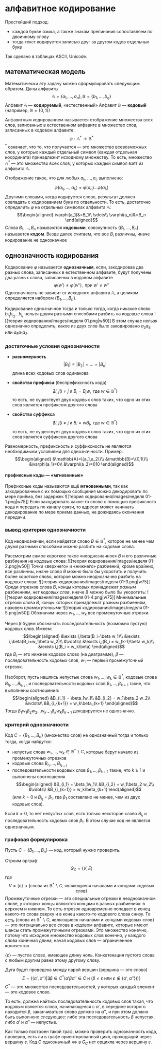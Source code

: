 # алфавитное кодирование

Простейший подход:
- каждой букве языка, а также знакам препинания сопоставляем по двоичному слову
- тогда текст кодируется записью друг за другом кодов отдельных букв

Так сделано в таблицах ASCII, Unicode.

## математическая модель

Математически эту задачу можно сформулировать следующим образом. Даны алфавиты
$$\mathbb{A}=\{a_1,\ldots,a_n\},\mathbb{B}=\{b_1,\ldots,b_q\}$$
Алфавит $\mathbb{A}$ — **кодируемый**, «естественный»
Алфавит $\mathbb{B}$ — **кодовый** (например, $\mathbb{B}=\{0,1\}$)

Алфавитным кодированием называется отображение множества всех слов, записанных в естественном алфавите в множество слов, записанных в кодовом алфавите:
$$\varphi:\mathbb{A}^\ast\to\mathbb{B}^\ast$$
$^\ast$ означает, что то, что получается — это множество всевозможных слов, у которых каждый отдельный символ (каждая отдельная координата) принадлежит исходному множеству. То есть, множество $\mathbb{A}^\ast$ — это множество всех слов, у которых каждый символ взят из алфавита $\mathbb{A}$.

Отображение такое, что для любых $a_{i_1},\ldots,a_{i_r}$ выполнено:
$$\varphi(a_{i_1},\ldots,a_{i_r})=\varphi(a_{i_1})\ldots\varphi(a_{i_r})$$
Другими словами, когда кодируется слово, результат должен совпадать с кодированием букв по отдельности. То есть, достаточно определить $\varphi$ на отдельных символах алфавита $\mathbb{A}$:
$$\begin{aligned}
\varphi(a_1)&=B_1\\
\vdots\\
\varphi(a_n)&=B_n
\end{aligned}$$
Слова $B_1,\ldots,B_n$ называются **кодовыми**, совокупность $\{B_1,\ldots,B_n\}$ называется **кодом**.
Везде далее считаем, что все $B_i$ различны, иначе кодирование не однозначное

## однозначность кодирования

Кодирование $\varphi$ называется **однозначным**, если, закодировав два разных слова, записанных в естественном алфавите, будут получены два разных слова, записанных в кодовом алфавите
$$\varphi(w')\ne\varphi(w''), \text{ при } w'\ne w''$$
Однозначность не зависит от исходного алфавита $\mathbb{A}$, а целиком определяется набором  $\{B_1,\ldots,B_n\}$.

Кодирование однозначное тогда и только тогда, когда никакое слово $b_{i_1}b_{i_2}\ldots b_{i_r}$ нельзя двумя разными способами разбить на кодовые слова
![[теория кодирования/images/неделя 01.png|w50]]
В этом случае нельзя однозначно определить, какое из двух слов было закодировано $a_3a_8$ или $a_5a_1a_3$.
### достаточные условия однозначности

- **равномерность**
$$|B_1|=|B_2|=\ldots=|B_n|$$
длина всех кодовых слов одинакова

- **свойство префикса** (беспрефиксность кода)
$$\nexists i,j(i\ne j \text{ и }B_i=B_jw,\text{ где }w\in \mathbb{B}^\ast)$$
то есть, не существует двух кодовых слов таких, что одно из этих слов является префиксом другого слова

- **свойство суффикса**
$$\nexists i,j(i\ne j \text{ и }B_i=wB_j,\text{ где }w\in \mathbb{B}^\ast)$$
то есть, не существует двух кодовых слов таких, что одно из этих слов является суффиксом другого слова

Равномерность, префиксность и суффиксность не являются необходимыми условиями для однозначности. Пример:
$$\begin{aligned}
&\mathbb{A}=\{a_1,a_2\}\\
&\mathbb{B}=\{0,1\}\\
&\varphi(a_1)=0\\
&\varphi(a_2)=010
\end{aligned}$$

#### префиксные коды — «мгновенные»

Префиксные коды называются ещё **мгновенными**, так как закодированные с их помощью сообщения можно декодировать по мере приёма, без задержек
![[теория кодирования/images/неделя 01-1.png|w75]]
Если закодировать какое-то слово с помощью префиксного кода и передать по каналу связи, то адресат может начинать декодирование по мере приема данных, не дожидаясь окончания передачи.

### вывод критерия однозначности

Код неоднозначен, если найдется слово $B\in\mathbb{B}^\ast$, которое не менее чем двумя разными способами можно разбить на кодовые слова.

Рассмотрим самое короткое такое «неоднозначное» $B$ и его различные разбиения на кодовые слова:
![[теория кодирования/images/неделя 01-2.png|w50]]
Точки «верхнего» и «нижнего» разбиений, кроме крайних, все различны, иначе слово $B$ можно было бы укоротить и получить более короткое слово, которое можно неоднозначно разбить на кодовые слова:
![[теория кодирования/images/неделя 01-3.png|w75]]
Среди отрезков слова $B$, концы которых принадлежат *разным* разбиениям, *нет кодовых слов*, иначе $B$ можно было бы укоротить:
![[теория кодирования/images/неделя 01-4.png|w75]]
Минимальные отрезки слова $B$, концы которых принадлежат разным разбиениям, назовем *промежуточными*
![[теория кодирования/images/неделя 01-5.png|w50]]
Обозначим через $w_1,\ldots,w_k$ все промежуточные отрезки.

Через $\beta$ будем обозначать последовательность (возможно пустую) кодовых слов. Имеем:
$$\begin{aligned}
&\exists i,\beta(B_i=\beta w_1)\\
&\exists i,\beta(B_i=w_1\beta w_2)\\
&\vdots\\
&\exists i,j(B_i = w_{k-1}\beta w_k)\\
&\exists i,j(B_i = w_k\beta)
\end{aligned}$$
где $B_i$ — это нижнее кодовое слово (на диаграмме), $\beta$ — последовательность кодовых слов, $w_1$ — первый промежуточный отрезок.

Наоборот, пусть нашлись непустые слова $w_1,\ldots, w_k \in \mathbb{B}^\ast$, кодовые слова $B_{i_1}, \ldots, B_{i_{k+1}}$ и последовательности кодовых слов $\beta_1, \ldots, \beta_{k+1}$ такие, что выполнены соотношения:
$$\begin{aligned}
&B_{i_1} = \beta_1w_1\\
&B_{i_2} = w_1\beta_2 w_2\\
&\vdots\\
&B_{i_{k+1}} = w_k\beta_{k+1}
\end{aligned}$$
Тогда $\beta_1w_1\beta_2w_2\ldots w_{k-1}\beta_k w_k \beta_{k+1}$ декодируется не однозначно.

### критерий однозначности

Код $C=\{B_1,\ldots,B_n\}$ (множество слов) не однозначный тогда и только тогда, когда найдутся:
- непустые слова $w_1,\ldots,w_k\in\mathbb{B}^\ast \backslash C$, которые берут начало из промежуточных отрезков
- кодовые слова $B_{i_1},\ldots,B_{i_{k+1}}$
- последовательности кодовых слов $\beta_1,\ldots,\beta_{k+1}$
такие, что $k\ge1$ и выполнены соотношения
$$\begin{aligned}
&B_{i_1} = \beta_1w_1\\
&B_{i_2} = w_1\beta_2 w_2\\
&\vdots\\
&B_{i_{k+1}} = w_k\beta_{k+1}
\end{aligned}$$
(или $k=0$ и $B_{i_1}=\beta_1$, где $\beta_1$ составлено не менее, чем из двух кодовых слов).

Если $k=0$, то нет непустых слов, есть только некоторое слово $B_{i_1}$ и последовательность кодовых слов $\beta_1$. В этом случае код не является однозначным.

### графовая формулировка

Пусть $C=\{B_1,\ldots,B_n\}$ — код, который нужно проверить.

Строим орграф 
$$G_C=(V,E)$$где 
$$V=\{\varepsilon\}\cup\{\text{слова из } \mathbb{B}^\ast\backslash C\text{, являющиеся началами и концами кодовых слов}\}$$
Промежуточные отрезки — это специальные отрезки в неоднозначном слове, у которых концы являются концами в разных разбиениях: в верхнем и нижнем. То есть отрезок одновременно попадает в конец какого-то слова сверху и в конец какого-то кодового слова снизу. То есть $\{\text{слова из } \mathbb{B}^\ast\backslash C\text{, являющиеся началами и концами кодовых слов}\}$ — это потенциально все слова в кодовом алфавите, которые имеют шансы стать промежуточными отрезками. Это множество конечно, потому что исходное множество кодовых слов конечно, у каждого слова конечная длина, начал кодовых слов — ограниченное количество.

$\{\varepsilon\}$ — пустое слово, имеющее длину ноль. Конкатенация пустого слова с любым другим равна этому другому слову.

Дуга будет проведена между парой вершин (вершина — это слово)
$$E=\big\{(\alpha',\alpha'')|\exists\beta\in C^\ast\big(\alpha'\beta\alpha''\in C \text{ и } (\beta\ne\varepsilon \text{ или }\varepsilon\notin\{\alpha',\alpha''\})\big)\big\}$$
$C^\ast$ — это множество последовательностей, у которых каждый элемент — это кодовое слово.

То есть, должна найтись последовательность кодовых слов такая, что кодовым является слово, начинающееся с $\alpha'$, в середине которого находится $\beta$, заканчиваться слово должно на $\alpha''$, и при этом должно быть выполнено следующее: либо эта последовательность $\beta$ непустая, либо $\alpha'$ и $\alpha''$ — непустые.

Как только построен такой граф, можно проверить однозначность кода, проверив, есть ли в графе ориентированный цикл, проходящий через вершину $\varepsilon$. Код $C$ однозначный $\Leftrightarrow$ в $G_C$ нет орцикла через вершину $\varepsilon$.